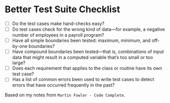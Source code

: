 # Better Test Suite Checklist
- [ ] Do the test cases make hand-checks easy?
- [ ] Do test cases check for the wrong kind of data—for example, a negative number of employees in a payroll program?
- [ ] Have all simple boundaries been tested: maximum, minimum, and off-by-one boundaries?
- [ ] Have compound boundaries been tested—that is, combinations of input data that might result in a computed variable that’s too small or too large?
- [ ] Does each requirement that applies to the class or routine have its own test case?
- [ ] Has a list of common errors been used to write test cases to detect errors that have occurred frequently in the past?

Based on my notes from `Martin Fowler - Code Complete`.
